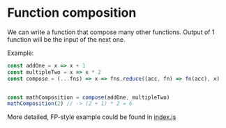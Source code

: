 # Function composition
We can write a function that compose many other functions. Output of 1 function will be the input of the next one.

Example:
```javascript
const addOne = x => x + 1
const multipleTwo = x => x * 2
const compose = (...fns) => x => fns.reduce((acc, fn) => fn(acc), x)


const mathComposition = compose(addOne, multipleTwo)
mathComposition(2) // -> (2 + 1) * 2 = 6
```

More detailed, FP-style example could be found in [index.js](./index.js)